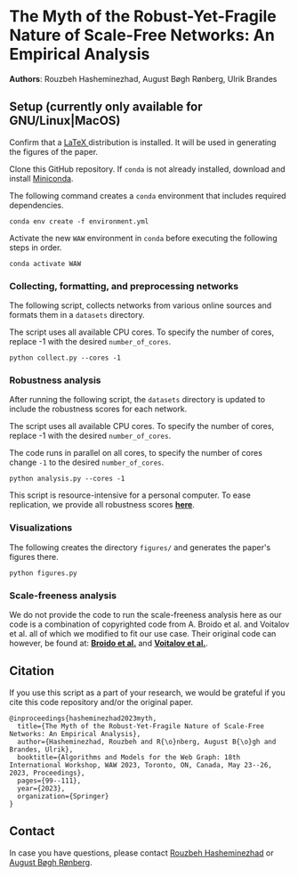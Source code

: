 # The Myth of the Robust-Yet-Fragile Nature of Scale-Free Networks: An Empirical Analysis

**Authors**: Rouzbeh Hasheminezhad, August Bøgh Rønberg, Ulrik Brandes

## Setup (currently only available for GNU/Linux|MacOS)
Confirm that a [LaTeX ](https://www.latex-project.org/get/) distribution is
installed. It will be used in generating the figures of the paper. 

Clone this GitHub repository. If `conda` is not already installed, download and
install [Miniconda](https://docs.conda.io/en/latest/miniconda.html#).

The following command creates a `conda` environment that includes required
dependencies.

```
conda env create -f environment.yml
```

Activate the new `WAW` environment in `conda` before executing the following
steps in order. 

```
conda activate WAW
```

### Collecting, formatting, and preprocessing networks
The following script, collects networks from various online sources and formats
them in a `datasets` directory.  

The script uses all available CPU cores. To specify the number of cores, replace
-1 with the desired `number_of_cores`. 

```
python collect.py --cores -1
```

### Robustness analysis
After running the following script, the `datasets` directory is updated to
include the robustness scores for each network. 

The script uses all available CPU cores. To specify the number of cores, replace
-1 with the desired `number_of_cores`. 


The code runs in parallel on all cores, to specify the number of cores change
`-1` to the desired `number_of_cores`.

```
python analysis.py --cores -1
```
This script is resource-intensive for a personal computer.  To ease replication,
we provide all robustness scores [**here**](https://polybox.ethz.ch/index.php/s/qymJQoRMYMYPAvN).

### Visualizations
The following creates the directory `figures/` and generates the paper's figures
there. 
```
python figures.py
```

### Scale-freeness analysis
We do not provide the code to run the scale-freeness analysis here as our code
is a combination of copyrighted code from A. Broido et al. and Voitalov et al. all of which
we modified to fit our use case. Their original code can however, be found at:
[**Broido et al.**](https://github.com/adbroido/SFAnalysis) and 
[**Voitalov et al.**](https://github.com/ivanvoitalov/tail-estimation).


## Citation
If you use this script as a part of your research, we would be grateful if you
cite this code repository and/or the original paper.

```
@inproceedings{hasheminezhad2023myth,
  title={The Myth of the Robust-Yet-Fragile Nature of Scale-Free Networks: An Empirical Analysis},
  author={Hasheminezhad, Rouzbeh and R{\o}nberg, August B{\o}gh and Brandes, Ulrik},
  booktitle={Algorithms and Models for the Web Graph: 18th International Workshop, WAW 2023, Toronto, ON, Canada, May 23--26, 2023, Proceedings},
  pages={99--111},
  year={2023},
  organization={Springer}
}

```
## Contact
In case you have questions, please contact [Rouzbeh
Hasheminezhad](mailto:shashemi@ethz.ch) or [August Bøgh
Rønberg](mailto:ronberga@ethz.ch).